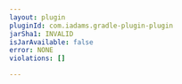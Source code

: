 ```yaml
---
layout: plugin
pluginId: com.iadams.gradle-plugin-plugin
jarSha1: INVALID
isJarAvailable: false
error: NONE
violations: []

---
```

